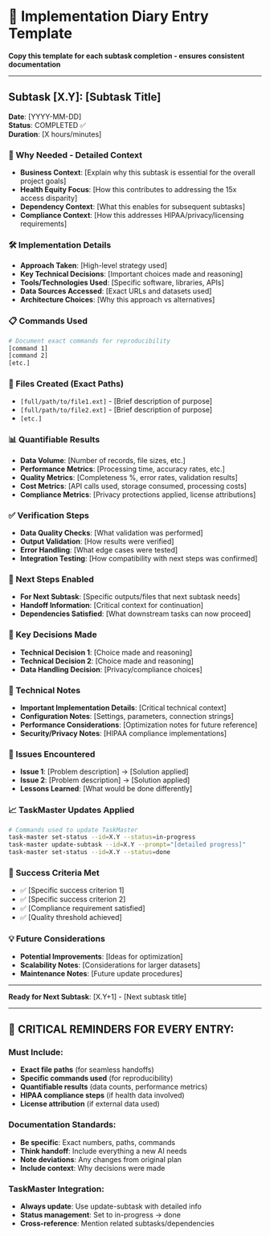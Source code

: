 # 📝 Implementation Diary Entry Template

**Copy this template for each subtask completion - ensures consistent documentation**

---

## Subtask [X.Y]: [Subtask Title]
**Date**: [YYYY-MM-DD]  
**Status**: COMPLETED ✅  
**Duration**: [X hours/minutes]

### 🎯 Why Needed - Detailed Context
- **Business Context**: [Explain why this subtask is essential for the overall project goals]
- **Health Equity Focus**: [How this contributes to addressing the 15x access disparity]
- **Dependency Context**: [What this enables for subsequent subtasks]
- **Compliance Context**: [How this addresses HIPAA/privacy/licensing requirements]

### 🛠️ Implementation Details
- **Approach Taken**: [High-level strategy used]
- **Key Technical Decisions**: [Important choices made and reasoning]
- **Tools/Technologies Used**: [Specific software, libraries, APIs]
- **Data Sources Accessed**: [Exact URLs and datasets used]
- **Architecture Choices**: [Why this approach vs alternatives]

### 📋 Commands Used
```bash
# Document exact commands for reproducibility
[command 1]
[command 2]
[etc.]
```

### 📁 Files Created (Exact Paths)
- `[full/path/to/file1.ext]` - [Brief description of purpose]
- `[full/path/to/file2.ext]` - [Brief description of purpose]
- `[etc.]`

### 📊 Quantifiable Results
- **Data Volume**: [Number of records, file sizes, etc.]
- **Performance Metrics**: [Processing time, accuracy rates, etc.]
- **Quality Metrics**: [Completeness %, error rates, validation results]
- **Cost Metrics**: [API calls used, storage consumed, processing costs]
- **Compliance Metrics**: [Privacy protections applied, license attributions]

### ✅ Verification Steps
- **Data Quality Checks**: [What validation was performed]
- **Output Validation**: [How results were verified]
- **Error Handling**: [What edge cases were tested]
- **Integration Testing**: [How compatibility with next steps was confirmed]

### 🔄 Next Steps Enabled
- **For Next Subtask**: [Specific outputs/files that next subtask needs]
- **Handoff Information**: [Critical context for continuation]
- **Dependencies Satisfied**: [What downstream tasks can now proceed]

### 🔧 Key Decisions Made
- **Technical Decision 1**: [Choice made and reasoning]
- **Technical Decision 2**: [Choice made and reasoning]
- **Data Handling Decision**: [Privacy/compliance choices]

### 📝 Technical Notes
- **Important Implementation Details**: [Critical technical context]
- **Configuration Notes**: [Settings, parameters, connection strings]
- **Performance Considerations**: [Optimization notes for future reference]
- **Security/Privacy Notes**: [HIPAA compliance implementations]

### 🚨 Issues Encountered
- **Issue 1**: [Problem description] → [Solution applied]
- **Issue 2**: [Problem description] → [Solution applied]
- **Lessons Learned**: [What would be done differently]

### 📈 TaskMaster Updates Applied
```bash
# Commands used to update TaskMaster
task-master set-status --id=X.Y --status=in-progress
task-master update-subtask --id=X.Y --prompt="[detailed progress]"
task-master set-status --id=X.Y --status=done
```

### 🎯 Success Criteria Met
- ✅ [Specific success criterion 1]
- ✅ [Specific success criterion 2] 
- ✅ [Compliance requirement satisfied]
- ✅ [Quality threshold achieved]

### 💡 Future Considerations
- **Potential Improvements**: [Ideas for optimization]
- **Scalability Notes**: [Considerations for larger datasets]
- **Maintenance Notes**: [Future update procedures]

---

**Ready for Next Subtask**: [X.Y+1] - [Next subtask title]

---

## 🚨 CRITICAL REMINDERS FOR EVERY ENTRY:

### Must Include:
- **Exact file paths** (for seamless handoffs)
- **Specific commands used** (for reproducibility)
- **Quantifiable results** (data counts, performance metrics)
- **HIPAA compliance steps** (if health data involved)
- **License attribution** (if external data used)

### Documentation Standards:
- **Be specific**: Exact numbers, paths, commands
- **Think handoff**: Include everything a new AI needs
- **Note deviations**: Any changes from original plan
- **Include context**: Why decisions were made

### TaskMaster Integration:
- **Always update**: Use update-subtask with detailed info
- **Status management**: Set to in-progress → done
- **Cross-reference**: Mention related subtasks/dependencies 